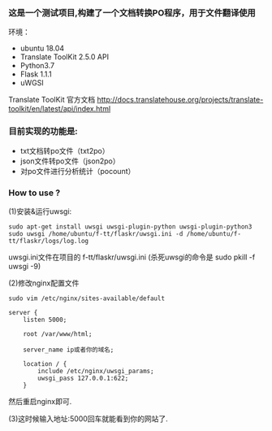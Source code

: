 ### 这是一个测试项目,构建了一个文档转换PO程序，用于文件翻译使用
环境：
- ubuntu 18.04
- Translate ToolKit 2.5.0 API
- Python3.7
- Flask 1.1.1
- uWGSI

Translate ToolKit 官方文档 http://docs.translatehouse.org/projects/translate-toolkit/en/latest/api/index.html

### 目前实现的功能是:
- txt文档转po文件（txt2po）
- json文件转po文件（json2po）
- 对po文件进行分析统计（pocount）


### How to use ?
(1)安装&运行uwsgi:

```
sudo apt-get install uwsgi uwsgi-plugin-python uwsgi-plugin-python3
sudo uwsgi /home/ubuntu/f-tt/flaskr/uwsgi.ini -d /home/ubuntu/f-tt/flaskr/logs/log.log
```

uwsgi.ini文件在项目的 f-tt/flaskr/uwsgi.ini
(杀死uwsgi的命令是 sudo pkill -f uwsgi -9)</br>

(2)修改nginx配置文件

```
sudo vim /etc/nginx/sites-available/default

server {
	listen 5000;

	root /var/www/html;

	server_name ip或者你的域名;

	location / {
		include /etc/nginx/uwsgi_params;
		uwsgi_pass 127.0.0.1:622;
	}

```
然后重启nginx即可.</br>

(3)这时候输入地址:5000回车就能看到你的网站了.
